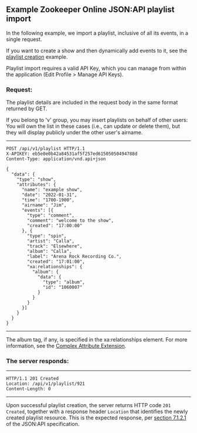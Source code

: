 ## Example Zookeeper Online JSON:API playlist import

In the following example, we import a playlist, inclusive of all its
events, in a single request.

If you want to create a show and then dynamically add events to it,
see the [playlist creation](PlaylistEvents.md) example.

Playlist import requires a valid API Key, which you can manage from
within the application (Edit Profile > Manage API Keys).

### Request:

The playlist details are included in the request body in the same
format returned by GET.

If you belong to 'v' group, you may insert playlists on behalf of
other users: You will own the list in these cases (i.e., can update or
delete them), but they will display publicly under the other user's
airname.

---
````
POST /api/v1/playlist HTTP/1.1
X-APIKEY: eb5e0e0b42a84531af5f257ed61505050494788d
Content-Type: application/vnd.api+json

{
  "data": {
    "type": "show",
    "attributes": {
      "name": "example show",
      "date": "2022-01-31",
      "time": "1700-1900",
      "airname": "Jim",
      "events": [{
        "type": "comment",
        "comment": "welcome to the show",
        "created": "17:00:00"
      }, {
        "type": "spin",
        "artist": "Calla",
        "track": "Elsewhere",
        "album": "Calla",
        "label": "Arena Rock Recording Co.",
        "created": "17:01:00",
        "xa:relationships": {
          "album": {
            "data": {
              "type": "album",
              "id": "1060007"
            }
          }
        }
      }]
    }
  }
}
````
---

The album tag, if any, is specified in the xa:relationships
element.  For more information, see the [Complex Attribute
Extension](xa.md).

### The server responds:
---
````
HTTP/1.1 201 Created
Location: /api/v1/playlist/921
Content-Length: 0
````
---

Upon successful playlist creation, the server returns HTTP code `201
Created`, together with a response header `Location` that identifies
the newly created playlist resource.  This is the expected response,
per [section 7.1.2.1](https://jsonapi.org/format/#crud-creating-responses)
of the JSON:API specification.
